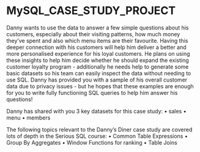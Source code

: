 # MySQL_CASE_STUDY_PROJECT

 Danny wants to use the data to answer a few simple questions about his customers, especially about their visiting patterns, how much money they’ve spent and also which menu items are their favourite. Having this deeper connection with his customers will help him deliver a better and more personalised experience for his loyal customers.
 He plans on using these insights to help him decide whether he should expand the existing customer loyalty program - additionally he needs help to generate some basic datasets so his team can easily inspect the data without needing to use SQL.
 Danny has provided you with a sample of his overall customer data due to privacy issues - but he hopes that these examples are enough for you to write fully functioning SQL queries to help him answer his questions!

 Danny has shared with you 3 key datasets for this case study:
    •	sales
    •	menu
    •	members

 The following topics relevant to the Danny’s Diner case study are covered lots of depth in the Serious SQL course:
    •	Common Table Expressions
    •	Group By Aggregates
    •	Window Functions for ranking
    •	Table Joins
